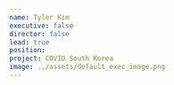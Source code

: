 ```yaml
---
name: Tyler Kim
executive: false
director: false
lead: true
position:  
project: COVID South Korea
image: ../assets/default_exec_image.png
---
```

